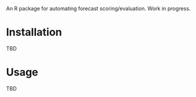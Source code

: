 An R package for automating forecast scoring/evaluation. Work in progress.

# Installation
TBD

# Usage
TBD